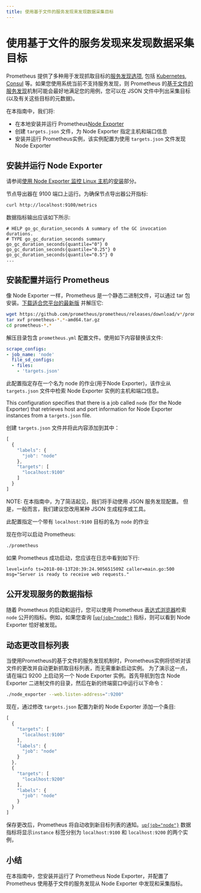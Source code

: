 ```yaml
---
title: 使用基于文件的服务发现来发现数据采集目标
---
```


# 使用基于文件的服务发现来发现数据采集目标

Prometheus 提供了多种用于发现抓取目标的[服务发现选项](https://github.com/prometheus/prometheus/tree/master/discovery), 包括 [Kubernetes](../prometheus/configuration/configuration.md#kubernetes_sd_config), [Consul](../prometheus/configuration/configuration.md#consul_sd_config) 等。如果您使用系统当前不支持服务发现，则 Prometheus 的[基于文件的服务发现](../prometheus/configuration/configuration.md#file_sd_config)机制可能会最好地满足您的用例，您可以在 JSON 文件中列出采集目标\(以及有关这些目标的元数据\)。

在本指南中，我们将:

* 在本地安装并运行 Prometheus[Node Exporter](node-exporter.md)
* 创建 `targets.json` 文件，为 Node Exporter 指定主机和端口信息
* 安装并运行 Prometheus实例，该实例配置为使用 `targets.json` 文件发现 Node Exporter

## 安装并运行 Node Exporter <a id="installing-and-running-the-node-exporter"></a>

请参阅[使用 Node Exporter 监控 Linux 主机](node-exporter.md)的[安装](node-exporter.md#installing-and-running-the-node-exporter)部分。

节点导出器在 9100 端口上运行。为确保节点导出器公开指标:

```bash
curl http://localhost:9100/metrics
```

数据指标输出应该如下所示:

```text
# HELP go_gc_duration_seconds A summary of the GC invocation durations.
# TYPE go_gc_duration_seconds summary
go_gc_duration_seconds{quantile="0"} 0
go_gc_duration_seconds{quantile="0.25"} 0
go_gc_duration_seconds{quantile="0.5"} 0
...
```

## 安装配置并运行 Prometheus <a id="installing-configuring-and-running-prometheus"></a>

像 Node Exporter 一样，Prometheus 是一个静态二进制文件，可以通过 tar 包安装。[下载适合您平台的最新版](https://prometheus.io/download#prometheus) 并解压它:

```bash
wget https://github.com/prometheus/prometheus/releases/download/v*/prometheus-*.*-amd64.tar.gz
tar xvf prometheus-*.*-amd64.tar.gz
cd prometheus-*.*
```

解压目录包含 `prometheus.yml` 配置文件。使用如下内容替换该文件:

```yaml
scrape_configs:
- job_name: 'node'
  file_sd_configs:
  - files:
    - 'targets.json'
```

此配置指定存在一个名为 node 的作业\(用于Node Exporter\)，该作业从 `targets.json` 文件中检索 Node Exporter 实例的主机和端口信息。

This configuration specifies that there is a job called `node` \(for the Node Exporter\) that retrieves host and port information for Node Exporter instances from a `targets.json` file.

创建 `targets.json` 文件并将此内容添加到其中：

```javascript
[
  {
    "labels": {
      "job": "node"
    },
    "targets": [
      "localhost:9100"
    ]
  }
]
```

NOTE: 在本指南中，为了简洁起见，我们将手动使用 JSON 服务发现配置。 但是，一般而言，我们建议您改用某种 JSON 生成程序或工具。

此配置指定一个带有 `localhost:9100` 目标的名为 `node` 的作业

现在你可以启动 Prometheus:

```bash
./prometheus
```

如果 Prometheus 成功启动，您应该在日志中看到如下行:

```text
level=info ts=2018-08-13T20:39:24.905651509Z caller=main.go:500 msg="Server is ready to receive web requests."
```

## 公开发现服务的数据指标 <a id="exploring-the-discovered-services-metrics"></a>

随着 Prometheus 的启动和运行，您可以使用 Prometheus [表达式浏览器](../visualization/browser.md)检索 `node` 公开的指标。例如，如果您查询 \[[`up{job="node"}`](http://localhost:9090/graph?g0.range_input=1h&g0.expr=up%7Bjob%3D%22node%22%7D&g0.tab=1)  指标，则可以看到 Node Exporter 恰好被发现。

## 动态更改目标列表 <a id="changing-the-targets-list-dynamically"></a>

当使用Prometheus的基于文件的服务发现机制时，Prometheus实例将侦听对该文件的更改并自动更新抓取目标列表，而无需重新启动实例。 为了演示这一点，请在端口 9200 上启动另一个 Node Exporter 实例。首先导航到包含 Node Exporter 二进制文件的目录，然后在新的终端窗口中运行以下命令：

```bash
./node_exporter --web.listen-address=":9200"
```

现在，通过修改 `targets.json` 配置为新的 Node Exporter 添加一个条目:

```javascript
[
  {
    "targets": [
      "localhost:9100"
    ],
    "labels": {
      "job": "node"
    }
  },
  {
    "targets": [
      "localhost:9200"
    ],
    "labels": {
      "job": "node"
    }
  }
]
```

保存更改后，Prometheus 将自动收到新目标列表的通知。[`up{job="node"}`](http://localhost:9090/graph?g0.range_input=1h&g0.expr=up%7Bjob%3D%22node%22%7D&g0.tab=1) 数据指标将显示`instance` 标签分别为 `localhost:9100` 和 `localhost:9200` 的两个实例，

## 小结 <a id="summary"></a>

在本指南中，您安装并运行了 Prometheus Node Exporter，并配置了 Prometheus 使用基于文件的服务发现从 Node Exporter 中发现和采集指标。

